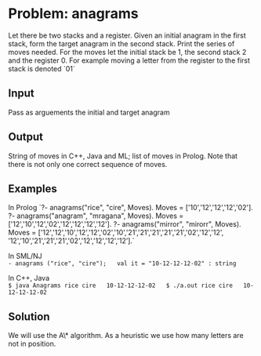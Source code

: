 <h1>Problem: anagrams</h1>
Let there be two stacks and a register. Given an initial anagram in the first stack,
form the target anagram in the second stack. Print the series of moves needed. For the moves
let the initial stack be 1, the second stack 2 and the register 0. For example moving a letter
from the register to the first stack is denoted `01`

<h2>Input</h2>
Pass as arguements the initial and target anagram

<h2>Output</h2>
String of moves in C++, Java and ML; list of moves in Prolog. Note that there is not only
one correct sequence of moves.

<h2>Examples</h2>
In Prolog  
`?- anagrams("rice", "cire", Moves).  
Moves = ['10','12','12','12','02'].  
?- anagrams("anagram", "mragana", Moves).  
Moves = ['12','10','12','02','12','12','12','12'].  
?- anagrams("mirror", "mirorr", Moves).  
Moves = ['12','12','10','12','12','02','10','21','21','21','21','21','02','12','12',
’12','10','21','21','21','02','12','12','12','12’].`

In SML/NJ  
`- anagrams ("rice", "cire");  
 val it = "10-12-12-12-02" : string`  
  
In C++, Java  
`$ java Anagrams rice cire  
10-12-12-12-02  
$ ./a.out rice cire  
10-12-12-12-02`  

<h2>Solution </h2>
We will use the A\* algorithm. As a heuristic we use how many letters are not in position.

